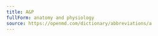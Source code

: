 ```yaml
---
title: A&P
fullForm: anatomy and physiology
source: https://openmd.com/dictionary/abbreviations/a
---
```

